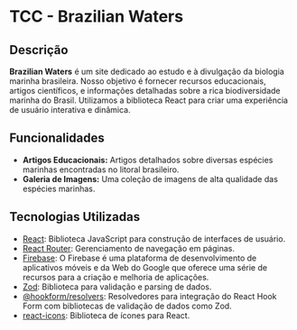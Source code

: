 # TCC - Brazilian Waters

## Descrição

**Brazilian Waters** é um site dedicado ao estudo e à divulgação da biologia marinha brasileira. Nosso objetivo é fornecer recursos educacionais, artigos científicos, e informações detalhadas sobre a rica biodiversidade marinha do Brasil. Utilizamos a biblioteca React para criar uma experiência de usuário interativa e dinâmica.

## Funcionalidades

- **Artigos Educacionais:** Artigos detalhados sobre diversas espécies marinhas encontradas no litoral brasileiro.
- **Galeria de Imagens:** Uma coleção de imagens de alta qualidade das espécies marinhas.

## Tecnologias Utilizadas

- [React](https://reactjs.org/): Biblioteca JavaScript para construção de interfaces de usuário.
- [React Router](https://reactrouter.com/): Gerenciamento de navegação em páginas.
- [Firebase](https://firebase.google.com/): O Firebase é uma plataforma de desenvolvimento de aplicativos móveis e da Web do Google que oferece uma série de recursos para a criação e melhoria de aplicações.
- [Zod](https://firebase.google.com/): Biblioteca para validação e parsing de dados.
- [@hookform/resolvers](https://firebase.google.com/): Resolvedores para integração do React Hook Form com bibliotecas de validação de dados como Zod.
- [react-icons](https://firebase.google.com/): Biblioteca de ícones para React.
